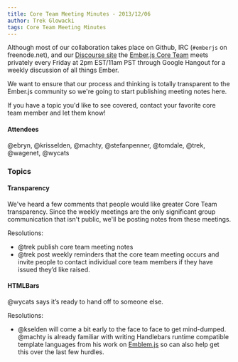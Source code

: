 ```yaml
--- 
title: Core Team Meeting Minutes - 2013/12/06
author: Trek Glowacki
tags: Core Team Meeting Minutes
---
```


Although most of our collaboration takes place on Github, IRC 
(`#emberjs` on freenode.net), and our [Discourse site](http://discuss.emberjs.com/)
the [Ember.js Core Team](/team) meets privately every 
Friday at 2pm EST/11am PST through Google Hangout for a weekly 
discussion of all things Ember.

We want to ensure that our process and thinking is totally transparent
to the Ember.js community so we're going to start publishing meeting
notes here.

If you have a topic you'd like to see covered, contact your favorite
core team member and let them know!

#### Attendees
@ebryn, @krisselden, @machty, @stefanpenner, @tomdale, @trek, @wagenet, @wycats

### Topics

#### Transparency
We've heard a few comments that people would like greater Core Team transparency.
Since the weekly meetings are the only significant group communication that isn't
public, we'll be posting notes from these meetings.

Resolutions:

  * @trek publish core team meeting notes
  * @trek post weekly reminders that the core team meeting occurs and invite people
    to contact individual core team members if they have issued they’d like raised.

#### HTMLBars
@wycats says it’s ready to hand off to someone else. 

Resolutions:
  
  * @kselden will come a bit early to the face to face to get mind-dumped. @machty
    is already familiar with writing Handlebars runtime compatible template languages
    from his work on [Emblem.js](http://emblemjs.com/) so can also help get this
    over the last few hurdles.
